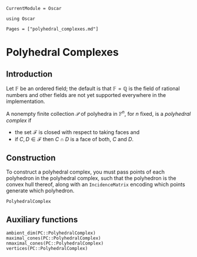 ```@meta
CurrentModule = Oscar
```

```@setup oscar
using Oscar
```

```@contents
Pages = ["polyhedral_complexes.md"]
```

# Polyhedral Complexes

## Introduction

Let $\mathbb{F}$ be an ordered field; the default is that
$\mathbb{F}=\mathbb{Q}$ is the field of rational numbers and other fields are
not yet supported everywhere in the implementation.

A nonempty finite collection $\mathcal{P}$ of polyhedra in
$\mathbb{F}^n$, for $n$ fixed, is a *polyhedral complex* if

- the set $\mathcal{F}$ is closed with respect to taking faces and
- if $C,D\in\mathcal{F}$ then $C\cap D$ is a face of both, $C$ and $D$.

## Construction

To construct a polyhedral complex, you must pass points of each polyhedron in
the polyhedral complex, such that the polyhedron is the convex hull thereof,
along with an `IncidenceMatrix` encoding which points generate which
polyhedron.

```@docs
PolyhedralComplex
```


## Auxiliary functions
```@docs
ambient_dim(PC::PolyhedralComplex)
maximal_cones(PC::PolyhedralComplex)
nmaximal_cones(PC::PolyhedralComplex)
vertices(PC::PolyhedralComplex)
```

